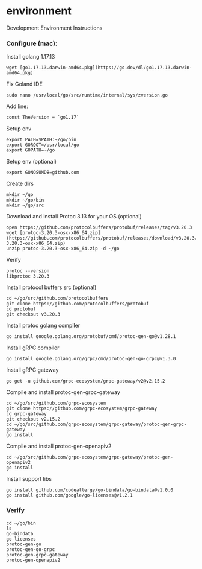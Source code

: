 # environment
Development Environment Instructions


### Configure (mac):

Install golang 1.17.13
```
wget [go1.17.13.darwin-amd64.pkg](https://go.dev/dl/go1.17.13.darwin-amd64.pkg)
```

Fix Goland IDE
```
sudo nano /usr/local/go/src/runtime/internal/sys/zversion.go
```
Add line:
```
const TheVersion = `go1.17`
```

Setup env
```
export PATH=$PATH:~/go/bin
export GOROOT=/usr/local/go  
export GOPATH=~/go
```

Setup env (optional)
```
export GONOSUMDB=github.com
```

Create dirs
```
mkdir ~/go
mkdir ~/go/bin
mkdir ~/go/src
```

Download and install Protoc 3.13 for your OS (optional)
```
open https://github.com/protocolbuffers/protobuf/releases/tag/v3.20.3
wget [protoc-3.20.3-osx-x86_64.zip](https://github.com/protocolbuffers/protobuf/releases/download/v3.20.3/protoc-3.20.3-osx-x86_64.zip)
unzip protoc-3.20.3-osx-x86_64.zip -d ~/go
```

Verify
```
protoc --version
libprotoc 3.20.3
```

Install protocol buffers src (optional)
```
cd ~/go/src/github.com/protocolbuffers
git clone https://github.com/protocolbuffers/protobuf
cd protobuf 
git checkout v3.20.3
```

Install protoc golang compiler
```
go install google.golang.org/protobuf/cmd/protoc-gen-go@v1.28.1
```

Install gRPC compiler
```
go install google.golang.org/grpc/cmd/protoc-gen-go-grpc@v1.3.0
```

Install gRPC gateway
```
go get -u github.com/grpc-ecosystem/grpc-gateway/v2@v2.15.2
```

Compile and install protoc-gen-grpc-gateway
```
cd ~/go/src/github.com/grpc-ecosystem
git clone https://github.com/grpc-ecosystem/grpc-gateway
cd grpc-gateway
git checkout v2.15.2
cd ~/go/src/github.com/grpc-ecosystem/grpc-gateway/protoc-gen-grpc-gateway
go install
```

Compile and install protoc-gen-openapiv2
```
cd ~/go/src/github.com/grpc-ecosystem/grpc-gateway/protoc-gen-openapiv2
go install
```

Install support libs
```
go install github.com/codeallergy/go-bindata/go-bindata@v1.0.0
go install github.com/google/go-licenses@v1.2.1
```

### Verify

```
cd ~/go/bin
ls
go-bindata
go-licenses
protoc-gen-go		
protoc-gen-go-grpc	
protoc-gen-grpc-gateway	
protoc-gen-openapiv2
```
